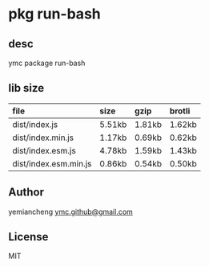 # pkg run-bash

## desc
ymc package run-bash

## lib size  
file | size | gzip | brotli
:---- | :---- | :---- | :----
dist/index.js | 5.51kb | 1.81kb | 1.62kb
dist/index.min.js | 1.17kb | 0.69kb | 0.62kb
dist/index.esm.js | 4.78kb | 1.59kb | 1.43kb
dist/index.esm.min.js | 0.86kb | 0.54kb | 0.50kb

## Author
yemiancheng <ymc.github@gmail.com>

## License
MIT